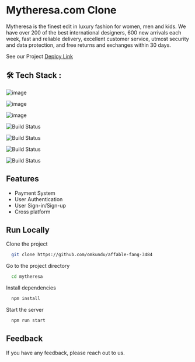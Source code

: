 

# Mytheresa.com Clone

Mytheresa is the finest edit in luxury fashion for women, men and kids. We have over 200 of the best international designers, 600 new arrivals each week, fast and reliable delivery, excellent customer service, utmost security and data protection, and free returns and exchanges within 30 days.

See our Project   [Deploy Link](https://affable-fang-3484-main.vercel.app/)


## 🛠 Tech Stack :

![image](https://img.shields.io/badge/HTML5-E34F26?style=for-the-badge&logo=html5&logoColor=white) 

![image](https://img.shields.io/badge/CSS3-1572B6?style=for-the-badge&logo=css3&logoColor=white) 

![image](https://img.shields.io/badge/JavaScript-F7DF1E?style=for-the-badge&logo=javascript&logoColor=black) 

![Build Status](https://img.shields.io/badge/React-20232A?style=for-the-badge&logo=react&logoColor=61DAFB)
 
![Build Status](https://img.shields.io/badge/Redux-593D88?style=for-the-badge&logo=redux&logoColor=white)
 
![Build Status](https://img.shields.io/badge/PayPal-00457C?style=for-the-badge&logo=paypal&logoColor=white)

![Build Status](https://img.shields.io/badge/Paytm-002970?style=for-the-badge&logo=paytm&logoColor=00BAF2)




## Features

- Payment System
- User Authentication
- User Sign-in/Sign-up
- Cross platform


## Run Locally

Clone the project

```bash
  git clone https://github.com/omkundu/affable-fang-3484
```

Go to the project directory

```bash
  cd mytheresa
```

Install dependencies

```bash
  npm install
```

Start the server

```bash
  npm run start
```


## Feedback

If you have any feedback, please reach out to us.



